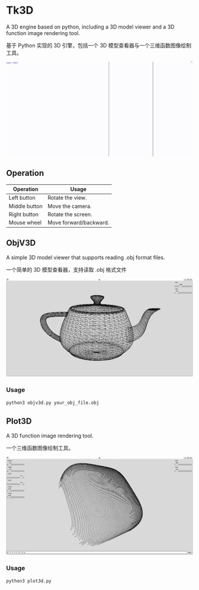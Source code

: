 # Tk3D

A 3D engine based on python, including a 3D model viewer and a 3D function image rendering tool.

基于 Python 实现的 3D 引擎，包括一个 3D 模型查看器与一个三维函数图像绘制工具。

![screenshot](/screenshot.gif)

## Operation

| Operation | Usage |
| --- | --- |
| Left button | Rotate the view. |
| Middle button | Move the camera. |
| Right button | Rotate the screen. |
| Mouse wheel | Move forward/backward. |

## ObjV3D

A simple 3D model viewer that supports reading .obj format files.

一个简单的 3D 模型查看器，支持读取 .obj 格式文件

![screenshot](/screenshots/tk3d.png)

### Usage

```sh
python3 objv3d.py your_obj_file.obj
```

## Plot3D

A 3D function image rendering tool.

一个三维函数图像绘制工具。

![screenshot](/screenshots/plot3d.png)

### Usage

```sh
python3 plot3d.py
```
